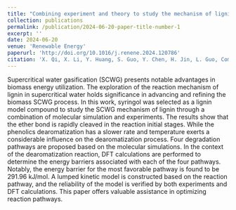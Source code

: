 ```yaml
---
title: "Combining experiment and theory to study the mechanism of lignin supercritical water gasification"
collection: publications
permalink: /publication/2024-06-20-paper-title-number-1
excerpt: ''
date: 2024-06-20
venue: 'Renewable Energy'
paperurl: 'http://doi.org/10.1016/j.renene.2024.120786'
citation: 'X. Qi, X. Li, Y. Huang, S. Guo, Y. Chen, H. Jin, L. Guo, Combining experiment and theory to study the mechanism of lignin supercritical water gasification, Renewable Energy, (2024) 120786.'
---
```


Supercritical water gasification (SCWG) presents notable advantages in biomass energy utilization. The exploration of the reaction mechanism of lignin in supercritical water holds significance in advancing and refining the biomass SCWG process. In this work, syringol was selected as a lignin model compound to study the SCWG mechanism of lignin through a combination of molecular simulation and experiments. The results show that the ether bond is rapidly cleaved in the reaction initial stages. While the phenolics dearomatization has a slower rate and temperature exerts a considerable influence on the dearomatization process. Four degradation pathways are proposed based on the molecular simulations. In the context of the dearomatization reaction, DFT calculations are performed to determine the energy barriers associated with each of the four pathways. Notably, the energy barrier for the most favorable pathway is found to be 291.96 kJ/mol. A lumped kinetic model is constructed based on the reaction pathway, and the reliability of the model is verified by both experiments and DFT calculations. This paper offers valuable assistance in optimizing reaction pathways.

